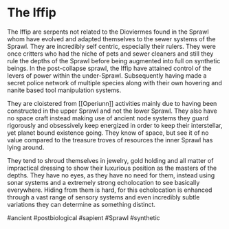 # The Iffip

The Iffip are serpents not related to the Dioviermes found in the Sprawl whom have evolved and adapted themselves to the sewer systems of the Sprawl.   They are incredibly self centric, especially their rulers.  They were once critters who had the niche of pets and sewer cleaners and still they rule the depths of the Sprawl before being augmented into full on synthetic beings.  In the post-collapse sprawl, the Iffip have attained control of the levers of power within the under-Sprawl.  Subsequently having made a secret police network of multiple species along with their own hovering and nanite based tool manipulation systems.    

They are cloistered from [[Operiunn]] activities mainly due to having been constructed in the upper Sprawl and not the lower Sprawl.  They also have no space craft instead making use of ancient node systems they guard rigorously and obsessively keep energized in order to keep their interstellar, yet planet bound existence going.  They know of space, but see it of no value compared to the treasure troves of resources the inner Sprawl has lying around.  

They tend to shroud themselves in jewelry, gold holding and all matter of impractical dressing to show their luxurious position as the masters of the depths.  They have no eyes, as they have no need for them, instead using sonar systems and a extremely strong echolocation to see basically everywhere.  Hiding from them is hard, for this echolocation is enhanced through a vast range of sensory systems and even incredibly subtle variations they can determine as something distinct.  

#ancient 
#postbiological 
#sapient 
#Sprawl 
#synthetic 